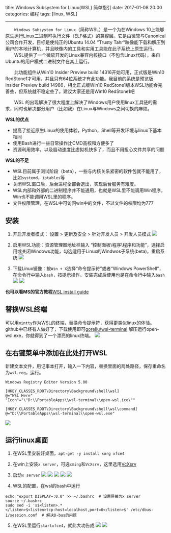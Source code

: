 title: Windows Subsystem for Linux(WSL) 简单指引
date: 2017-01-08 20:00
categories: 编程
tags: [linux, WSL]

----

　　`Windows Subsystem for Linux`（简称WSL）是一个为在Windows 10上能够原生运行Linux二进制可执行文件（ELF格式）的兼容层。它是由微软与Canonical公司合作开发，目标是使纯正的Ubuntu 14.04 "Trusty Tahr"映像能下载和解压到用户的本地计算机，并且映像内的工具和实用工具能在此子系统上原生运行。
　　WSL提供了一个微软开发的Linux兼容内核接口（不包含Linux代码），来自Ubuntu的用户模式二进制文件在其上运行。

　　此功能组件从Win10 Insider Preview build 14316开始可用，正式版是Win10 RedStone1才可用，并且只有64位系统才有此功能。我目前的系统是预览版Insider Preview build 14986，相比正式版Win10 RedStone1版本WSL功能会完善些，但系统就不稳定些了。建议大家还是用Win10 RedStone1吧

　　WSL 的出现解决了很大程度上解决了Windows用户使用linux工具链的需求，同时也解决部分用户（比如我）在Linux与Windows之间切换的麻烦。


**WSL的优点**
- 提高了接近原生Linux的使用体验，Python，Shell等开发环境与linux下基本相同
- 使用Bash进行一些日常操作比CMD高校和方便多了
- 资源利用效率，以及启动速度比虚拟机快多了，而且不用担心文件共享的问题

<!--more-->

**WSL的不足**
- WSL目前属于测试阶段（beta），一些与内核关系紧密的软件包就不能用了，比如`systemd`，`iptables`等
- 关闭WSL窗口后，后台进程全部会退出，实现后台服务有难度。
- WSL内部和外部的二进制程序并不能通用，也就是WSL里不能调用Win程序，Win也不能调用WSL里的程序。
- 文件权限管理，在WSL中可访问win中的文件，不过文件的权限均为777

## 安装
1. 开启开发者模式： 设置 > 更新及安全 > 针对开发人员 > 开发人员模式
![](http://image.runjf.com/17-1-8/91407501-file_1483888101129_101b0.gif)

2. 启用WSL功能：资源管理器地址栏输入 “控制面板\程序\程序和功能”，选择启用或关闭Windows功能，勾选适用于Linux的Windwos子系统(beta)，重启系统
![](http://image.runjf.com/17-1-8/87068378-file_1483888094877_143b7.png)

3. 下载Linux镜像：按`Win + X`选择“命令提示符”或者“Windows PowerShell”，在命令行中输入`bash`，按提示操作。安装完成后使用也是在命令行中输入`bash`
![](http://image.runjf.com/17-1-8/71864116-file_1483888221167_146b1.png)
![](http://image.runjf.com/17-1-8/275971-file_1483888221026_4896.png)

**也可以看MS的官方教程**[WSL install guide](https://msdn.microsoft.com/en-us/commandline/wsl/install_guide)

## 替换WSL终端

可以用`mintty`作为WSL的终端，替换命令提示符，获得更类似linux的体验。github中已经有人做好了，下载使用即可[goreliu/wsl-terminal](https://github.com/goreliu/wsl-terminal/releases)
解压运行open-wsl.exe，你就得到了一个漂亮的linux终端。
![](http://image.runjf.com/17-1-8/57114153-file_1483889057173_a2dd.png)

## 在右键菜单中添加在此处打开WSL
新建文本文件，用记事本打开，输入一下内容，替换里面的两处路径，保存重命名为`wsl.reg`，运行。
```
Windows Registry Editor Version 5.00

[HKEY_CLASSES_ROOT\Directory\Background\shell\wsl]
@="WSL Here"
"Icon"="\"D:\\PortableApps\\wsl-terminal\\open-wsl.ico\""

[HKEY_CLASSES_ROOT\Directory\Background\shell\wsl\command]
@="D:\\PortableApps\\wsl-terminal\\open-wsl.exe"
```
![](http://image.runjf.com/17-1-8/4400425-file_1483888101002_ba17.png)

## 运行linux桌面
1. 在WSL里安装好桌面，`apt-get -y install xorg xfce4`
2. 在win上安装`x server`，可选`xming`和`VcXsrv`，这里选用[VcXsrv](https://sourceforge.net/projects/vcxsrv/)
3. 启动`x server`
![](http://image.runjf.com/17-1-8/7879750-file_1483888094999_453c.png)
![](http://image.runjf.com/17-1-8/86091829-file_1483889277522_60b1.png)
![](http://image.runjf.com/17-1-8/74401307-file_1483888095234_162aa.png)
![](http://image.runjf.com/17-1-8/59701947-file_1483888095343_17660.png)
![](http://image.runjf.com/17-1-8/85096906-file_1483888095449_1787e.png)

4. WSL的配置，在wsl的bash中运行
```
echo "export DISPLAY=:0.0" >> ~/.bashrc  # 设置屏幕为x server
source ~/.bashrc
sudo sed -i 's$<listen>.*</listen>$<listen>tcp:host=localhost,port=0</listen>$' /etc/dbus-1/session.conf  # 解决D-bus的问题
```
5. 在WSL里运行`startxfce4`，就此大功告成
![](http://image.runjf.com/17-1-8/26700478-file_1483888100890_f880.png)
![](http://image.runjf.com/17-1-8/4581644-file_1483888100682_e456.png)
